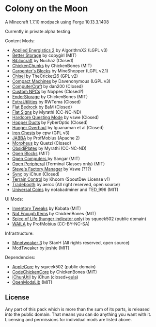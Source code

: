 Colony on the Moon
==================

A Minecraft 1.7.10 modpack using Forge 10.13.3.1408

Currently in private alpha testing.

Content Mods:

- [Applied Energistics 2](http://ae-mod.info/) by AlgorithmX2 (LGPL v3)
- [Better Storage](http://www.minecraftforum.net/forums/mapping-and-modding/minecraft-mods/wip-mods/1442380-betterstorage-0-13-1-126-wip) by copygirl (MIT)
- [Bibliocraft](http://www.bibliocraftmod.com/) by Nuchaz (Closed)
- [ChickenChunks](http://www.minecraftforum.net/forums/mapping-and-modding/minecraft-mods/1279956-chickenbones-mods) by ChickenBones (MIT)
- [Carpenter's Blocks](http://www.minecraftforum.net/forums/mapping-and-modding/minecraft-mods/1288875-carpenters-blocks) by MineShopper (LGPL v2.1)
- [Chisel](http://www.minecraftforum.net/forums/mapping-and-modding/minecraft-mods/2254671-chisel-2-2-3-10) by TheCricket26 (GPL v2)
- [Compact Machines](http://www.minecraftforum.net/forums/mapping-and-modding/minecraft-mods/wip-mods/2220422-compact-machines-v1-18) by Davenonymous (LGPL v3)
- [ComputerCraft](http://www.computercraft.info/) by dan200 (Closed)
- [Custom NPCs](http://www.kodevelopment.nl/minecraft/customnpcs) by Noppes (Closed?) 
- [EnderStorage](http://www.minecraftforum.net/forums/mapping-and-modding/minecraft-mods/1279956-chickenbones-mods) by ChickenBones (MIT)
- [ExtraUtilities](http://www.minecraftforum.net/forums/mapping-and-modding/minecraft-mods/wip-mods/1443963-extra-utilities-v1-1-0k) by RWTema (Closed)
- [Flat Bedrock](http://www.minecraftforum.net/forums/mapping-and-modding/minecraft-mods/1278764-1-5-2-bams-mods-now-also-for-1-4-7) by BaM (Closed)
- [Flat Signs](http://forum.feed-the-beast.com/threads/myrathis-mod-compendium.18505/) by Myrathi (CC-NC-ND)
- [Hardcore Questing Mode](http://minecraft.curseforge.com/mc-mods/77027-hardcore-questing-mode) by vswe (Closed)
- [Hopper Ducts](http://www.minecraftforum.net/forums/mapping-and-modding/minecraft-mods/1291075-1-5-x-1-6-x-1-7-x-1-8-hopper-ducts-mod) by FyberOptic (Closed)
- [Hunger Overhaul](http://minecraft.curseforge.com/mc-mods/224476-hunger-overhaul) by Iguanaman et al (Closed)
- [Iron Chests](http://www.minecraftforum.net/forums/mapping-and-modding/minecraft-mods/1280827-1-5-and-up-forge-universal-ironchests-5-0) by cpw (GPL v3)
- [JABBA](http://www.minecraftforum.net/forums/mapping-and-modding/minecraft-mods/1292942-1-7-2-1-6-4-jabba-1-1-3-just-another-better) by ProfMobius (Apache 2)
- [Morpheus](http://minecraft.curseforge.com/mc-mods/69118-morpheus) by Quetzi (Closed)
- [ObsidiPlates](http://forum.feed-the-beast.com/threads/myrathis-mod-compendium.18505/) by Myrathi (CC-NC-ND)
- [Open Blocks](http://www.openmods.info/) (MIT)
- [Open Computers ](http://www.minecraftforum.net/forums/mapping-and-modding/minecraft-mods/1293018-opencomputers-v1-5-9) by Sangar (MIT)
- [Open Peripheral](http://www.openmods.info/) (Terminal Glasses only) (MIT)
- [Steve's Factory Manager](http://stevesfactorymanager.wikispaces.com/) by Vswe (???)
- [Sync](http://ichun.us/mods/sync/) by iChun (Closed)
- [Terrain Control](http://dev.bukkit.org/bukkit-plugins/terrain-control/) by Khoorn (SpoutDev License v1)
- [Tradebooth](http://www.minecraftforum.net/forums/mapping-and-modding/minecraft-mods/wip-mods/1443329-smp-trade-booth-mod) by aeroc (All right reserved, open source)
- [Universal Coins](http://www.minecraftforum.net/forums/mapping-and-modding/minecraft-mods/2076302-universal-coins) by notabadminer and TED\_996 (MIT)

UI Mods:

- [Inventory Tweaks](https://inventory-tweaks.readthedocs.org/en/latest/) by Kobata (MIT)
- [Not Enough Items](http://www.minecraftforum.net/forums/mapping-and-modding/minecraft-mods/1279956-chickenbones-mods) by ChickenBones (MIT)
- [Spice of Life (hunger indicator only)](http://www.minecraftforum.net/forums/mapping-and-modding/minecraft-mods/2091809-the-spice-of-life-encouraging-dietary-variety) by squeek502 (public domain)
- [WAILA](http://www.minecraftforum.net/forums/mapping-and-modding/minecraft-mods/1289765-waila-1-5-2) by ProfMobius (CC-BY-NC-SA)

Infrastructure:

- [Minetweaker 3](http://www.minecraftforum.net/forums/mapping-and-modding/minecraft-mods/1290366-1-6-4-1-7-x-minetweaker-3-customize-your) by StanH (All rights reserved, open source)
- [ModTweaker](http://www.minecraftforum.net/forums/mapping-and-modding/minecraft-mods/wip-mods/2093121-1-7-x-modtweaker-0-5d-minetweaker-addon) by joshie (MIT)

Dependencies:

- [AppleCore](http://www.minecraftforum.net/forums/mapping-and-modding/minecraft-mods/2091809-the-spice-of-life-encouraging-dietary-variety) by squeek502 (public domain)
- [CodeChickenCore](http://www.minecraftforum.net/forums/mapping-and-modding/minecraft-mods/1279956-chickenbones-mods) by ChickenBones (MIT)
- [iChunUtil](http://ichun.us/mods/ichunutil/) by iChun (closed+[eula](http://ichun.us/mods/ichunutil/end-user-license-agreement/))
- [OpenModsLib](http://www.openmods.info/) (MIT)

License
-------
Any part of this pack which is more than the sum of its parts, is released into the public domain. That means you can do anything you want with it. Licensing and permissions for individual mods are listed above.

